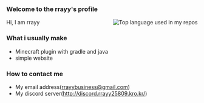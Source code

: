 ### Welcome to the rrayy's profile
<img align="right" src="https://github-readme-stats.vercel.app/api/top-langs/?username=rrayy-25809&layout=compact&hide_title=1&card_width=300" alt="Top language used in my repos"/>
Hi, I am rrayy

### What i usually make
- Minecraft plugin with gradle and java
- simple website 

### How to contact me
- My email address(rrayybusiness@gmail.com)
- My discord server(http://discord.rrayy25809.kro.kr/)
